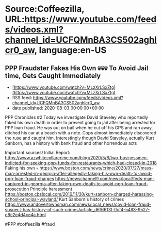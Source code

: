 # Source:Coffeezilla, URL:https://www.youtube.com/feeds/videos.xml?channel_id=UCFQMnBA3CS502aghlcr0_aw, language:en-US

## PPP Fraudster Fakes His Own 💀💀💀 To Avoid Jail time, Gets Caught Immediately
 - [https://www.youtube.com/watch?v=MLzXrLSxZtg](https://www.youtube.com/watch?v=MLzXrLSxZtg)
 - RSS feed: https://www.youtube.com/feeds/videos.xml?channel_id=UCFQMnBA3CS502aghlcr0_aw
 - date published: 2020-08-03 00:00:00+00:00

PPP Chronicles #2 Today we investigate David Staveley who reportedly faked his own death in order to prevent going to jail after being arrested for PPP loan fraud. He was out on bail when he cut off his GPS and ran away, ditched his car at a beach with a note. Cops almost immediately discovered the ruse and caught him. Interestingly though David Staveley, actually Kurt Sanborn, has a history with bank fraud and other horrendous acts

Important sources!
Initial Report:
https://www.azwhitecollarcrime.com/blog/2020/5/6/two-businessmen-indicted-for-seeking-ppp-funds-for-restaurants-which-had-closed-in-2018
Faking his own 💀
https://www.boston.com/news/crime/2020/07/27/mass-man-arrested-in-georgia-after-allegedly-faking-his-own-death-to-avoid-ppp-loan-fraud-charges
https://newschannel9.com/news/local/feds-man-captured-in-georgia-after-faking-own-death-to-avoid-ppp-loan-fraud-prosecution
Principle harassment
https://boston.cbslocal.com/2016/11/30/kurt-sanborn-charged-harassing-school-principal-wayland/
Kurt Sanborn's history of crimes
https://www.andovertownsman.com/news/local_news/covid-loan-fraud-suspect-has-history-of-such-crimes/article_d6f6613f-0cf4-5483-9527-c8c2e4d4ce4a.html

#PPP #coffeezilla #fraud

